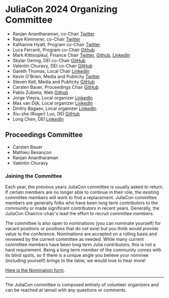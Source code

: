 # JuliaCon 2024 Organizing Committee

* Ranjan Anantharaman, co-Chair [Twitter](https://twitter.com/ranjan_ananth)
* Raye Kimmerer, co-Chair [Twitter](https://github.com/rayegun)
* Katharine Hyatt, Program co-Chair [Twitter](https://twitter.com/kslimes)
* Luca Ferranti, Program co-Chair [Github](https://github.com/lucaferranti)
* Mark Kittisopikul, Finance Chair [Twitter](https://twitter.com/markkitti), [Github](https://github.com/mkitti), [LinkedIn](www.linkedin.com/in/markkittisopikul)
* Skylar Gering, DEI co-Chair [GitHub](https://github.com/skygering)
* Valentin Churavy, DEI co-Chair [GitHub](https://github.com/vchuravy)
* Gareth Thomas, Local Chair [LinkedIn](https://www.linkedin.com/in/g-thomas/)
* Kevin O'Brien, Media and Publicity [Twitter](https://twitter.com/dragonflystats)
* Steven Kell, Media and Publicity [GitHub](https://github.com/StevenKell)
* Carsten Bauer, Proceedings Chair [GitHub](https://github.com/carstenbauer)
* Pablo Zubieta, Web [Github](https://github.com/pabloferz)
* Jorge Vieyra, Local organizer [LinkedIn](https://www.linkedin.com/in/jorge-vieyra-76280542/)
* Max van Dijk, Local organizer [LinkedIn](https://www.linkedin.com/in/max-van-dijk/)
* Dmitry Bagaev, Local organizer [LinkedIn](https://www.linkedin.com/in/bvdmitri/)
* Xiu-zhe (Roger) Luo, DEI [GitHub](https://github.com/Roger-luo)
* Long Chen, DEI [LinkedIn](https://www.linkedin.com/in/long-chen-76ba59221)

## Proceedings Committee

* Carsten Bauer
* Mathieu Besançon
* Ranjan Anantharaman
* Valentin Churavy


### Joining the Committee

Each year, the previous years JuliaCon committee is usually asked to return. If certain members are no longer able to continue in their role, the existing committee members will work to find a replacement. JuliaCon committee members are generally folks who have been long term contributors to the community or made significant contributors in recent years. Generally, the JuliaCon Chair/co-chair's lead the effort to recruit committee members.

The committee is also open to nominations (you can nominate yourself) for vacant positions or positions that do not exist but you think would provide value to the conference. Nominations are accepted on a rolling basis and reviewed by the current committee as needed. While many current committee members have been long term Julia contributors, this is not a hard requirement. Being a long term member of the community comes with its blind spots, so if there is a unique angle you believe your nominee (including yourself) brings to the table, we would love to hear more!

[Here is the Nomination form](https://forms.gle/yaLKyrGew2KSo1WJ8).

---

The JuliaCon committee is composed entirely of volunteer organizers and can be reached at \email with any questions or comments.
